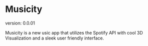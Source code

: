 # Musicity
version: 0.0.01

Musicity is a new usic app that utilizes the Spotify API with cool 3D Visualization and a sleek user friendly interface.
